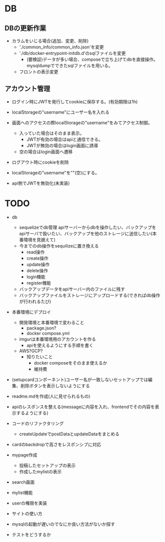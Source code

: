 # DB
## DBの更新作業
- カラムをいじる場合(追加、変更、削除)
  - './common_info/common_info.json'を変更
  - './db/docker-entrypoint-initdb.d'のsqlファイルを変更
    - (要検証)データが多い場合、composeで立ち上げてdbを直接操作。mysqldumpでできたsqlファイルを用いる。
  - フロントの表示変更

## アカウント管理
- ログイン時にJWTを発行してcookieに保存する。(有効期限は1h)
- localStorageの"username"にユーザー名を入れる

- 画面へのアクセスの際localStorageの"username"をみてアクセス制御。
  - 入っていた場合はそのまま表示。
    - JWTが有効の場合はapiと通信できる。
    - JWTが無効の場合はlogin画面に誘導
  - 空の場合はlogin画面へ遷移

- ログアウト時にcookieを削除
- localStorageの"username"を""(空)にする。
- api側でJWTを無効化(未実装)


# TODO

- db
  - sequelizeでdb管理
  apiサーバーからdbを操作したい、バックアップをapiサーバで扱いたい、バックアップを他のストレージに送信したい(本番環境を見据えて)
  - 今までのdb操作をsequilizeに置き換える
    - read操作
    - create操作
    - update操作
    - delete操作
    - login機能
    - register機能
  - バックアップデータをapiサーバー内のファイルに残す
  - バックアップファイルをストレージにアップロードする(できればdb操作が行われるたび)

- 本番環境にデプロイ
  - 開発環境と本番環境で変わること
    - package.json?
    - docker compose.yml
  - imgurは本番環境用のアカウントを作る
    - apiを使えるようにする手順を書く
  - AWS?GCP?
    - 知りたいこと
      - docker composeをそのまま使えるか
      - 維持費


- (setupcardコンポーネント)ユーザー名が一致しないセットアップでは編集、削除ボタンを表示しないようにする
- readme.mdを作成(人に見せられるもの)
- apiのレスポンスを整える(messageに内容を入れ、frontendでその内容を表示するようにする)
- コードのリファクタリング
  - createUpdateでpostDataとupdateDataをまとめる
- cardのbackdropで高さをレスポンシブに対応
- mypage作成
  - 投稿したセットアップの表示
  - 作成したmylistの表示
- search画面
- mylist機能
- userの権限を実装
- サイトの使い方
- mysqlの起動が遅いのでなにか良い方法がないか探す
- テストをどうするか



